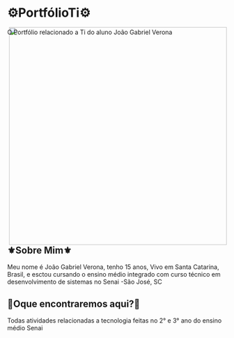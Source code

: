 
# ⚙️PortfólioTi⚙️
O Portfólio relacionado a Ti do aluno João Gabriel Verona
<img align="right" width="500px" style="margin-top:-20px" src="https://i.imgur.com/8yDEYRy.gif">

## ⚜️Sobre Mim⚜️


Meu nome é João Gabriel Verona, tenho 15 anos, Vivo em Santa Catarina, Brasil, e esctou cursando o ensino médio integrado com curso técnico em desenvolvimento de sistemas no Senai -São José, SC

## 📝Oque encontraremos aqui?📝
Todas atividades relacionadas a tecnologia feitas no 2° e 3° ano do ensino médio Senai
